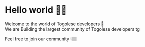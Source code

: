 # Hello world 👋🏽


Welcome to the world of Togolese developers 🚀  
We are Building the largest community of Togolese developers tg

Feel free to join our community 👇🏽